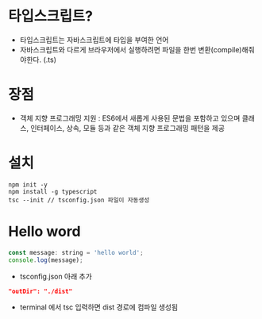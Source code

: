 # 타입스크립트?
- 타입스크립트는 자바스크립트에 타입을 부여한 언어
- 자바스크립트와 다르게 브라우저에서 실행하려면 파일을 한번 변환(compile)해줘야한다. (.ts)

# 장점
- 객체 지향 프로그래밍 지원 : ES6에서 새롭게 사용된 문법을 포함하고 있으며 클래스, 인터페이스, 상속, 모듈 등과 같은 객체 지향 프로그래밍 패턴을 제공

# 설치
```
npm init -y
npm install -g typescript
tsc --init // tsconfig.json 파일이 자동생성
```

# Hello word
```js
const message: string = 'hello world';
console.log(message);
```
- tsconfig.json 아래 추가
```json
"outDir": "./dist"
```
- terminal 에서 tsc 입력하면 dist 경로에 컴파일 생성됨
